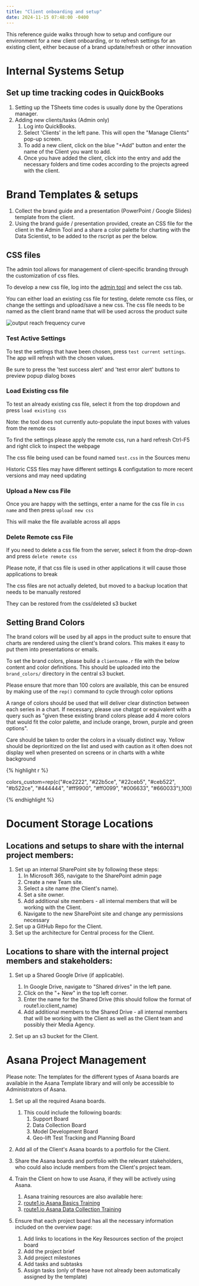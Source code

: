 ```yaml
---
title: "Client onboarding and setup"
date: 2024-11-15 07:48:00 -0400
---
```


This reference guide walks through how to setup and configure our environment for a new client onboarding, or to refresh settings for an existing client, either because of a brand update/refresh or other innovation

# Internal Systems Setup

## Set up time tracking codes in QuickBooks

1. Setting up the TSheets time codes is usually done by the Operations manager. 
2. Adding new clients/tasks (Admin only)
    1. Log into QuickBooks.
    2. Select 'Clients' in the left pane. This will open the "Manage Clients" pop-up screen. 
    3. To add a new client, click on the blue "+Add" button and enter the name of the Client you want to add.
    4. Once you have added the client, click into the entry and add the necessary folders and time codes according to the projects agreed with the client. 

# Brand Templates & setups

1. Collect the brand guide and a presentation (PowerPoint / Google Slides) template from the client.
2. Using the brand guide / presentation provided, create an CSS file for the client in the Admin Tool and a share a color palette for charting with the Data Scientist, to be added to the rscript as per the below. 

## CSS files

The admin tool allows for management of client-specific branding through the customization of css files.

To develop a new css file, log into the [admin tool]((https://route1io.shinyapps.io/admin/)) and select the css tab.

You can either load an existing css file for testing, delete remote css files, or change the settings and upload/save a new css.  The css file needs to be named as the client brand name that will be used across the product suite

![output reach frequency curve]({{site.url}}{{site.baseurl}}/images/admin/admin_css.jpg)

### Test Active Settings
To test the settings that have been chosen, press `test current settings`. The app will refresh with the chosen values.

Be sure to press the 'test success alert' and 'test error alert' buttons to preview popup dialog boxes


### Load Existing css file
To test an already existing css file, select it from the top dropdown and press `load existing css`

Note: the tool does not currently auto-populate the input boxes with values from the remote css

To find the settings please apply the remote css, run a hard refresh Ctrl-F5 and right click to inspect the webpage

The css file being used can be found named `test.css` in the Sources menu

Historic CSS files may have different settings & configutation to more recent versions and may need updating


### Upload a New css File
Once you are happy with the settings, enter a name for the css file in `css name` and then press `upload new css`

This will make the file available across all apps


### Delete Remote css File
If you need to delete a css file from the server, select it from the drop-down and press `delete remote css`

Please note, if that css file is used in other applications it will cause those applications to break

The css files are not actually deleted, but moved to a backup location that needs to be manually restored

They can be restored from the css/deleted s3 bucket


## Setting Brand Colors

The brand colors will be used by all apps in the product suite to ensure that charts are rendered using the client's brand colors. This makes it easy to put them into presentations or emails.

To set the brand colors, please build a `clientname.r` file with the below content and color definitions. This should be uploaded into the `brand_colors/` directory in the central s3 bucket.

Please ensure that more than 100 colors are available, this can be ensured by making use of the `rep()` command to cycle through color options

A range of colors should be used that will deliver clear distinction between each series in a chart. If necessary, please use chatgpt or equivalent with a query such as "given these existing brand colors please add 4 more colors that would fit the color palette, and include orange, brown, purple and green options".

Care should be taken to order the colors in a visually distinct way. Yellow should be deprioritized on the list and used with caution as it often does not display well when presented on screens or in charts with a white background

{% highlight r %}

colors_custom=rep(c("#ce2222", "#22b5ce", "#22ceb5", "#ceb522", "#b522ce", "#444444", "#ff9900", "#ff0099", "#006633", "#660033"),100)


{% endhighlight %}


# Document Storage Locations

## Locations and setups to share with the internal project members:

1. Set up an internal SharePoint site by following these steps: 
    1. In Microsoft 365, navigate to the SharePoint admin page
    2. Create a new Team site.
    3. Select a site name (the Client's name).
    4. Set a site owner.
    5. Add additional site members - all internal members that will be working with the Client.
    6. Navigate to the new SharePoint site and change any permissions necessary
2. Set up a GitHub Repo for the Client.
3. Set up the architecture for Central process for the Client.

## Locations to share with the internal project members and stakeholders:

1. Set up a Shared Google Drive (if applicable).
    1. In Google Drive, navigate to "Shared drives" in the left pane.
    2. Click on the "+ New" in the top left corner. 
    3. Enter the name for the Shared Drive (this should follow the format of route1.io:client_name)
    4. Add additional members to the Shared Drive - all internal members that will be working with the Client as well as the Client team and possibly their Media Agency.

2. Set up an s3 bucket for the Client. 

# Asana Project Management

Please note: The templates for the different types of Asana boards are available in the Asana Template library and will only be accessible to Administrators of Asana. 

1. Set up all the required Asana boards. 
    1. This could include the following boards:
        1. Support Board
        2. Data Collection Board
        3. Model Development Board
        4. Geo-lift Test Tracking and Planning Board  
2. Add all of the Client's Asana boards to a portfolio for the Client. 
3. Share the Asana boards and portfolio with the relevant stakeholders, who could also include members from the Client's project team. 
4. Train the Client on how to use Asana, if they will be actively using Asana. 
    1. Asana training resources are also available here: 
    2. [route1.io Asana Basics Training]((https://route1io0.sharepoint.com/:v:/s/Marketing/EYG6cDL6BxJAu0hToD62noIBvJuI36wjCr_fwa2U6rVbvg?e=bczKOn))
    3. [route1.io Asana Data Collection Training]((https://route1io0.sharepoint.com/:v:/s/Marketing/ERuM09QAJCVFkrC04dA46JcBGZw6Fd2YZWwzv4luHYmvTw?e=wXe710))
    
5. Ensure that each project board has all the necessary information included on the overview page:  
    1. Add links to locations in the Key Resources section of the project board
    2. Add the project brief
    3. Add project milestones
    4. Add tasks and subtasks
    5. Assign tasks (only of these have not already been automatically assigned by the template)
